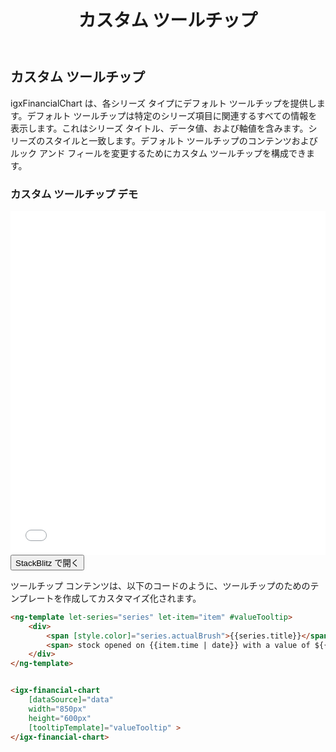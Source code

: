 ﻿---
title: カスタム ツールチップ
_description: Ignite UI for Angular Financial Chart コンポーネントは、財務データを表示するタッチ対応、高いパフォーマンス、軽量なチャート コントロールです。
_keywords: Ignite UI for Angular, データ ビジュアライゼーション, UI コントロール, Angular ウィジェット, web ウィジェット, UI ウィジェット, Angular, ネイティブ Angular コンポーネント スィート, ネイティブ Angular コントロール, ネイティブ Angular コンポーネント ライブラリ, Angular Chart コンポーネント, Angular Financial Chart コンポーネント, Angular Chart コントロール, Angular Financial Chart コントロール
_language: ja
---
## カスタム ツールチップ

igxFinancialChart は、各シリーズ タイプにデフォルト ツールチップを提供します。デフォルト ツールチップは特定のシリーズ項目に関連するすべての情報を表示します。これはシリーズ タイトル、データ値、および軸値を含みます。シリーズのスタイルと一致します。デフォルト ツールチップのコンテンツおよびルック アンド フィールを変更するためにカスタム ツールチップを構成できます。

### カスタム ツールチップ デモ

<div class="sample-container" style="height: 550px">
    <iframe id="financial-chart-custom-tooltips-iframe" src='{environment:demosBaseUrl}/financial-chart-custom-tooltips' width="100%" height="100%" seamless frameBorder="0" onload="onSampleIframeContentLoaded(this);"></iframe>
</div>
<div>
    <button data-localize="stackblitz" class="stackblitz-btn" data-iframe-id="financial-chart-custom-tooltips-iframe" data-demos-base-url="{environment:demosBaseUrl}">StackBlitz で開く
    </button>
</div>

<div class="divider--half"></div>

ツールチップ コンテンツは、以下のコードのように、ツールチップのためのテンプレートを作成してカスタマイズ化されます。

```html
<ng-template let-series="series" let-item="item" #valueTooltip> 
    <div> 
        <span [style.color]="series.actualBrush">{{series.title}}</span> 
        <span> stock opened on {{item.time | date}} with a value of ${{item.open | number}} and closed with a value of ${{item.close | number}}.</span> 
    </div> 
</ng-template> 


<igx-financial-chart 
    [dataSource]="data"
    width="850px"
    height="600px"
    [tooltipTemplate]="valueTooltip" > 
</igx-financial-chart> 
```
